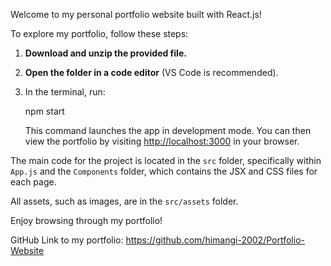 Welcome to my personal portfolio website built with React.js!

To explore my portfolio, follow these steps:

1. **Download and unzip the provided file.**
2. **Open the folder in a code editor** (VS Code is recommended).
3. In the terminal, run:
   
   npm start
  

   This command launches the app in development mode. You can then view the portfolio by visiting [http://localhost:3000](http://localhost:3000) in your browser.

The main code for the project is located in the `src` folder, specifically within `App.js` and the `Components` folder, which contains the JSX and CSS files for each page. 

All assets, such as images, are in the `src/assets` folder.

Enjoy browsing through my portfolio!

GitHub Link to my portfolio: https://github.com/himangi-2002/Portfolio-Website
